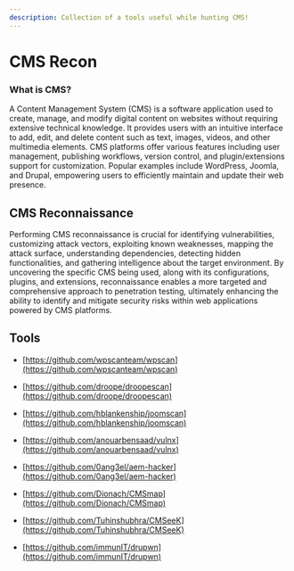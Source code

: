 ```yaml
---
description: Collection of a tools useful while hunting CMS!
---
```


# **CMS Recon** #

### **What is CMS?** ###

A Content Management System (CMS) is a software application used to create, manage, and modify digital content on websites without requiring extensive technical knowledge. It provides users with an intuitive interface to add, edit, and delete content such as text, images, videos, and other multimedia elements. CMS platforms offer various features including user management, publishing workflows, version control, and plugin/extensions support for customization. Popular examples include WordPress, Joomla, and Drupal, empowering users to efficiently maintain and update their web presence.

## **CMS Reconnaissance** ##
Performing CMS reconnaissance is crucial for identifying vulnerabilities, customizing attack vectors, exploiting known weaknesses, mapping the attack surface, understanding dependencies, detecting hidden functionalities, and gathering intelligence about the target environment. By uncovering the specific CMS being used, along with its configurations, plugins, and extensions, reconnaissance enables a more targeted and comprehensive approach to penetration testing, ultimately enhancing the ability to identify and mitigate security risks within web applications powered by CMS platforms.

## **Tools** ##
- [https://github.com/wpscanteam/wpscan](https://github.com/wpscanteam/wpscan)

- [https://github.com/droope/droopescan](https://github.com/droope/droopescan)

- [https://github.com/hblankenship/joomscan](https://github.com/hblankenship/joomscan)

- [https://github.com/anouarbensaad/vulnx](https://github.com/anouarbensaad/vulnx)

- [https://github.com/0ang3el/aem-hacker](https://github.com/0ang3el/aem-hacker)

- [https://github.com/Dionach/CMSmap](https://github.com/Dionach/CMSmap)

- [https://github.com/Tuhinshubhra/CMSeeK](https://github.com/Tuhinshubhra/CMSeeK)

- [https://github.com/immunIT/drupwn](https://github.com/immunIT/drupwn)

